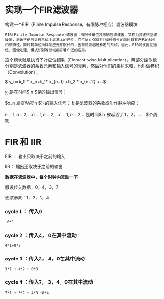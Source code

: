 # 实现一个FIR滤波器
构建一个FIR（Finite Impulse Response，有限脉冲相应）滤波器模块
```
FIR(Finite Impulse Response)滤波器：有限长单位冲激响应滤波器，又称为非递归型滤波器，是数字信号处理系统中最基本的元件，它可以在保证任[幅频特性的同时具有严格的线性相频特性，同时其单位抽样响应是有限长的，因而滤波器是稳定的系统。因此，FIR滤波器在通信、图像处理、模式识别等领域都有着广泛的应用。
```

这个模块就是执行了对应位相乘（Element-wise Multiplication），两部分操作数分别是滤波器的系数元素和输入信号的元素，然后对他们的乘积求和，也叫做卷积（Convolution）。


$ y_n=b_0 * x_n+b_1* x_{n−1} +b_2 * x_{n−2} +...$

$y_n$是在时间$ n $是的输出信号；

$x_n $是在时间$ n $时的输入信号；
$b_i$是滤波器的系数或叫作脉冲响应；

$n − 1 , n − 2 , . . . n-1,n-2,...n−1,n−2,...$是时间$ n $被延迟了$ 1，2，…… $个周期



# FIR 和 IIR
FIR ： 输出只取决于之前的输入

IIR： 输出还取决于之前的输出


**数据在滤波器中，每个时钟内流动一下**

假设传入数据：0，4，3，7

滤波参数：1，2，3，4
### cycle 1 ： 传入0

     0*1
    
### cycle 2 ：传入4， 0在其中流动
    4*1+0*2    

### cycle 3 ：传入3， 4，0在其中流动
    3*1 + 4*2 + 0*3 

### cycle 4 ：传入7， 3，4，0在其中流动
    7*1 + 3*2 + 4*3 +0*4